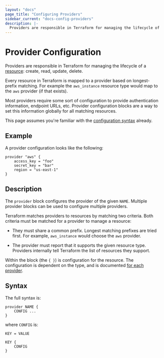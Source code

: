 ```yaml
---
layout: "docs"
page_title: "Configuring Providers"
sidebar_current: "docs-config-providers"
description: |-
  Providers are responsible in Terraform for managing the lifecycle of a resource: create, read, update, delete.
---
```


# Provider Configuration

Providers are responsible in Terraform for managing the lifecycle
of a [resource](/docs/configuration/resource.html): create,
read, update, delete.

Every resource in Terraform is mapped to a provider based
on longest-prefix matching. For example the `aws_instance`
resource type would map to the `aws` provider (if that exists).

Most providers require some sort of configuration to provide
authentication information, endpoint URLs, etc. Provider configuration
blocks are a way to set this information globally for all
matching resources.

This page assumes you're familiar with the
[configuration syntax](/docs/configuration/syntax.html)
already.

## Example

A provider configuration looks like the following:

```
provider "aws" {
	access_key = "foo"
	secret_key = "bar"
	region = "us-east-1"
}
```

## Description

The `provider` block configures the provider of the given `NAME`.
Multiple provider blocks can be used to configure multiple providers.

Terraform matches providers to resources by matching two criteria.
Both criteria must be matched for a provider to manage a resource:

  * They must share a common prefix. Longest matching prefixes are
    tried first. For example, `aws_instance` would choose the
    `aws` provider.

  * The provider must report that it supports the given resource
    type. Providers internally tell Terraform the list of resources
    they support.

Within the block (the `{ }`) is configuration for the resource.
The configuration is dependent on the type, and is documented
[for each provider](/docs/providers/index.html).

## Syntax

The full syntax is:

```
provider NAME {
	CONFIG ...
}
```

where `CONFIG` is:

```
KEY = VALUE

KEY {
	CONFIG
}
```
